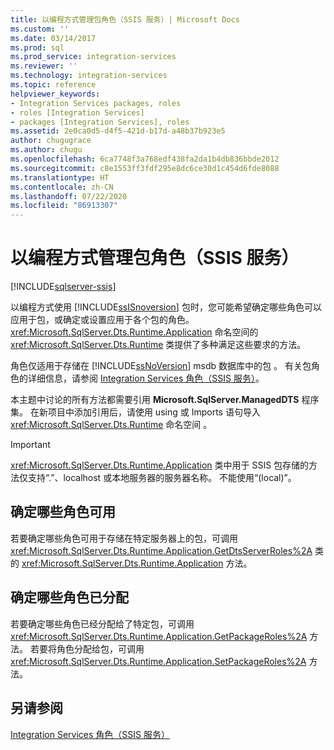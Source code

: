 ```yaml
---
title: 以编程方式管理包角色（SSIS 服务）| Microsoft Docs
ms.custom: ''
ms.date: 03/14/2017
ms.prod: sql
ms.prod_service: integration-services
ms.reviewer: ''
ms.technology: integration-services
ms.topic: reference
helpviewer_keywords:
- Integration Services packages, roles
- roles [Integration Services]
- packages [Integration Services], roles
ms.assetid: 2e0ca0d5-d4f5-421d-b17d-a48b37b923e5
author: chugugrace
ms.author: chugu
ms.openlocfilehash: 6ca7748f3a768edf438fa2da1b4db836bbde2012
ms.sourcegitcommit: c8e1553ff3fdf295e8dc6ce30d1c454d6fde8088
ms.translationtype: HT
ms.contentlocale: zh-CN
ms.lasthandoff: 07/22/2020
ms.locfileid: "86913307"
---
```

# <a name="managing-package-roles-programmatically-ssis-service"></a>以编程方式管理包角色（SSIS 服务）

[!INCLUDE[sqlserver-ssis](../../includes/applies-to-version/sqlserver-ssis.md)]


  以编程方式使用 [!INCLUDE[ssISnoversion](../../includes/ssisnoversion-md.md)] 包时，您可能希望确定哪些角色可以应用于包，或确定或设置应用于各个包的角色。 <xref:Microsoft.SqlServer.Dts.Runtime.Application> 命名空间的 <xref:Microsoft.SqlServer.Dts.Runtime> 类提供了多种满足这些要求的方法。  
  
 角色仅适用于存储在 [!INCLUDE[ssNoVersion](../../includes/ssnoversion-md.md)] msdb 数据库中的包  。 有关包角色的详细信息，请参阅 [Integration Services 角色（SSIS 服务）](../../integration-services/security/integration-services-roles-ssis-service.md)。  
  
 本主题中讨论的所有方法都需要引用 **Microsoft.SqlServer.ManagedDTS** 程序集。 在新项目中添加引用后，请使用 using 或 Imports 语句导入 <xref:Microsoft.SqlServer.Dts.Runtime> 命名空间   。  
  
> [!IMPORTANT]  
>  <xref:Microsoft.SqlServer.Dts.Runtime.Application> 类中用于 SSIS 包存储的方法仅支持“.”、localhost 或本地服务器的服务器名称。 不能使用“(local)”。  
  
## <a name="determining-which-roles-are-available"></a>确定哪些角色可用  
 若要确定哪些角色可用于存储在特定服务器上的包，可调用 <xref:Microsoft.SqlServer.Dts.Runtime.Application.GetDtsServerRoles%2A> 类的 <xref:Microsoft.SqlServer.Dts.Runtime.Application> 方法。  
  
## <a name="determining-which-roles-are-assigned"></a>确定哪些角色已分配  
 若要确定哪些角色已经分配给了特定包，可调用 <xref:Microsoft.SqlServer.Dts.Runtime.Application.GetPackageRoles%2A> 方法。 若要将角色分配给包，可调用 <xref:Microsoft.SqlServer.Dts.Runtime.Application.SetPackageRoles%2A> 方法。  
  
## <a name="see-also"></a>另请参阅  
 [Integration Services 角色（SSIS 服务）](../../integration-services/security/integration-services-roles-ssis-service.md)  
  
  

